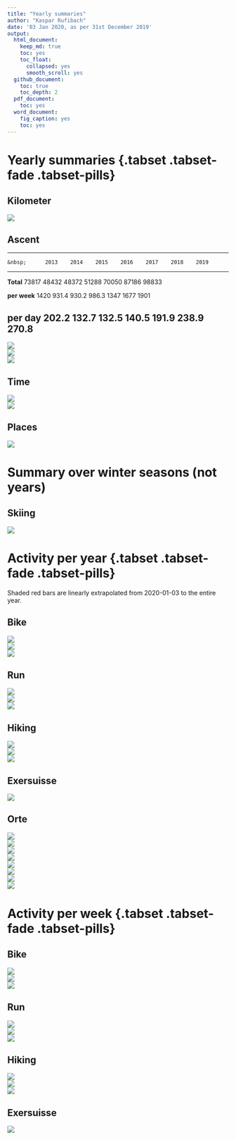 ```yaml
---
title: "Yearly summaries"
author: "Kaspar Rufibach"
date: '03 Jan 2020, as per 31st December 2019'
output:
  html_document:
    keep_md: true
    toc: yes
    toc_float:
      collapsed: yes
      smooth_scroll: yes
  github_document: 
    toc: true
    toc_depth: 2
  pdf_document:
    toc: yes
  word_document:
    fig_caption: yes
    toc: yes
---
```




<!-- Numbers labelled 2019 are linearly extrapolated from 2020-01-03 to the full year of 2018. -->

# Yearly summaries {.tabset .tabset-fade .tabset-pills}

## Kilometer

<img src="05_zsf_files/figure-html/unnamed-chunk-1-1.png" style="display: block; margin: auto;" />

## Ascent


----------------------------------------------------------------------
    &nbsp;      2013    2014    2015    2016    2017    2018    2019  
-------------- ------- ------- ------- ------- ------- ------- -------
  **Total**     73817   48432   48372   51288   70050   87186   98833 

 **per week**   1420    931.4   930.2   986.3   1347    1677    1901  

 **per day**    202.2   132.7   132.5   140.5   191.9   238.9   270.8 
----------------------------------------------------------------------

<img src="05_zsf_files/figure-html/unnamed-chunk-3-1.png" style="display: block; margin: auto;" />

<img src="05_zsf_files/figure-html/unnamed-chunk-4-1.png" style="display: block; margin: auto;" />

<img src="05_zsf_files/figure-html/unnamed-chunk-5-1.png" style="display: block; margin: auto;" />

## Time

<img src="05_zsf_files/figure-html/unnamed-chunk-6-1.png" style="display: block; margin: auto;" />

<img src="05_zsf_files/figure-html/unnamed-chunk-7-1.png" style="display: block; margin: auto;" />

## Places

<img src="05_zsf_files/figure-html/unnamed-chunk-8-1.png" style="display: block; margin: auto;" />

# Summary over winter seasons (not years)

## Skiing

<img src="05_zsf_files/figure-html/unnamed-chunk-9-1.png" style="display: block; margin: auto;" />

# Activity per year {.tabset .tabset-fade .tabset-pills}

Shaded red bars are linearly extrapolated from 2020-01-03 to the entire year.

## Bike

<img src="05_zsf_files/figure-html/unnamed-chunk-10-1.png" style="display: block; margin: auto;" /><img src="05_zsf_files/figure-html/unnamed-chunk-10-2.png" style="display: block; margin: auto;" /><img src="05_zsf_files/figure-html/unnamed-chunk-10-3.png" style="display: block; margin: auto;" />

## Run

<img src="05_zsf_files/figure-html/unnamed-chunk-11-1.png" style="display: block; margin: auto;" /><img src="05_zsf_files/figure-html/unnamed-chunk-11-2.png" style="display: block; margin: auto;" /><img src="05_zsf_files/figure-html/unnamed-chunk-11-3.png" style="display: block; margin: auto;" />

## Hiking

<img src="05_zsf_files/figure-html/unnamed-chunk-12-1.png" style="display: block; margin: auto;" /><img src="05_zsf_files/figure-html/unnamed-chunk-12-2.png" style="display: block; margin: auto;" /><img src="05_zsf_files/figure-html/unnamed-chunk-12-3.png" style="display: block; margin: auto;" />

## Exersuisse

<img src="05_zsf_files/figure-html/unnamed-chunk-13-1.png" style="display: block; margin: auto;" />


## Orte

<img src="05_zsf_files/figure-html/unnamed-chunk-14-1.png" style="display: block; margin: auto;" /><img src="05_zsf_files/figure-html/unnamed-chunk-14-2.png" style="display: block; margin: auto;" /><img src="05_zsf_files/figure-html/unnamed-chunk-14-3.png" style="display: block; margin: auto;" /><img src="05_zsf_files/figure-html/unnamed-chunk-14-4.png" style="display: block; margin: auto;" /><img src="05_zsf_files/figure-html/unnamed-chunk-14-5.png" style="display: block; margin: auto;" /><img src="05_zsf_files/figure-html/unnamed-chunk-14-6.png" style="display: block; margin: auto;" /><img src="05_zsf_files/figure-html/unnamed-chunk-14-7.png" style="display: block; margin: auto;" /><img src="05_zsf_files/figure-html/unnamed-chunk-14-8.png" style="display: block; margin: auto;" />

# Activity per week {.tabset .tabset-fade .tabset-pills}

## Bike

<img src="05_zsf_files/figure-html/unnamed-chunk-15-1.png" style="display: block; margin: auto;" /><img src="05_zsf_files/figure-html/unnamed-chunk-15-2.png" style="display: block; margin: auto;" /><img src="05_zsf_files/figure-html/unnamed-chunk-15-3.png" style="display: block; margin: auto;" />

## Run

<img src="05_zsf_files/figure-html/unnamed-chunk-16-1.png" style="display: block; margin: auto;" /><img src="05_zsf_files/figure-html/unnamed-chunk-16-2.png" style="display: block; margin: auto;" /><img src="05_zsf_files/figure-html/unnamed-chunk-16-3.png" style="display: block; margin: auto;" />

## Hiking

<img src="05_zsf_files/figure-html/unnamed-chunk-17-1.png" style="display: block; margin: auto;" /><img src="05_zsf_files/figure-html/unnamed-chunk-17-2.png" style="display: block; margin: auto;" /><img src="05_zsf_files/figure-html/unnamed-chunk-17-3.png" style="display: block; margin: auto;" />

## Exersuisse

<img src="05_zsf_files/figure-html/unnamed-chunk-18-1.png" style="display: block; margin: auto;" />

